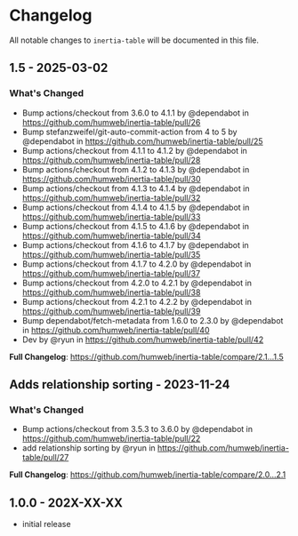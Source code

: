 # Changelog

All notable changes to `inertia-table` will be documented in this file.

## 1.5 - 2025-03-02

### What's Changed

* Bump actions/checkout from 3.6.0 to 4.1.1 by @dependabot in https://github.com/humweb/inertia-table/pull/26
* Bump stefanzweifel/git-auto-commit-action from 4 to 5 by @dependabot in https://github.com/humweb/inertia-table/pull/25
* Bump actions/checkout from 4.1.1 to 4.1.2 by @dependabot in https://github.com/humweb/inertia-table/pull/28
* Bump actions/checkout from 4.1.2 to 4.1.3 by @dependabot in https://github.com/humweb/inertia-table/pull/30
* Bump actions/checkout from 4.1.3 to 4.1.4 by @dependabot in https://github.com/humweb/inertia-table/pull/32
* Bump actions/checkout from 4.1.4 to 4.1.5 by @dependabot in https://github.com/humweb/inertia-table/pull/33
* Bump actions/checkout from 4.1.5 to 4.1.6 by @dependabot in https://github.com/humweb/inertia-table/pull/34
* Bump actions/checkout from 4.1.6 to 4.1.7 by @dependabot in https://github.com/humweb/inertia-table/pull/35
* Bump actions/checkout from 4.1.7 to 4.2.0 by @dependabot in https://github.com/humweb/inertia-table/pull/37
* Bump actions/checkout from 4.2.0 to 4.2.1 by @dependabot in https://github.com/humweb/inertia-table/pull/38
* Bump actions/checkout from 4.2.1 to 4.2.2 by @dependabot in https://github.com/humweb/inertia-table/pull/39
* Bump dependabot/fetch-metadata from 1.6.0 to 2.3.0 by @dependabot in https://github.com/humweb/inertia-table/pull/40
* Dev by @ryun in https://github.com/humweb/inertia-table/pull/42

**Full Changelog**: https://github.com/humweb/inertia-table/compare/2.1...1.5

## Adds relationship sorting - 2023-11-24

### What's Changed

- Bump actions/checkout from 3.5.3 to 3.6.0 by @dependabot in https://github.com/humweb/inertia-table/pull/22
- add relationship sorting by @ryun in https://github.com/humweb/inertia-table/pull/27

**Full Changelog**: https://github.com/humweb/inertia-table/compare/2.0...2.1

## 1.0.0 - 202X-XX-XX

- initial release
